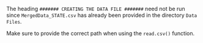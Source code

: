 The heading `####### CREATING THE DATA FILE #######` need not be run since `MergedData_STATE.csv` has already been provided in the directory `Data Files`.

Make sure to provide the correct path when using the `read.csv()` function.
